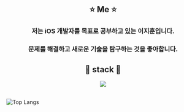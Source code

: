 

<div align=center>
<h2>⭐ Me ⭐</h2>
  <h3>저는 iOS 개발자를 목표로 공부하고 있는 이지훈입니다.</h3>
  <h3>문제를 해결하고 새로운 기술을 탐구하는 것을 좋아합니다.</h3>

<h2>📖 stack 📖</h2>
<img src="https://img.shields.io/badge/-swift-F05138?style=for-the-badge&logo=swift&logoColor=black">



</div>
<br>


![Top Langs](https://github-readme-stats.vercel.app/api/top-langs/?username=leejh08&layout=compact&theme=dracula)
